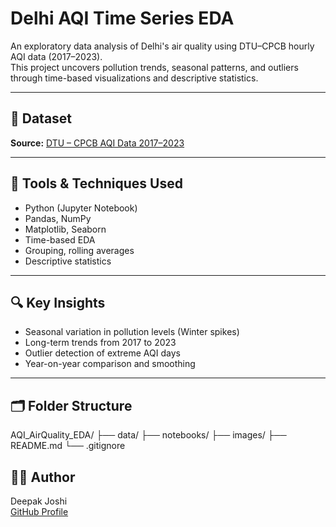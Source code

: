 # Delhi AQI Time Series EDA

An exploratory data analysis of Delhi's air quality using DTU–CPCB hourly AQI data (2017–2023).  
This project uncovers pollution trends, seasonal patterns, and outliers through time-based visualizations and descriptive statistics.

---

## 📂 Dataset
**Source:** [DTU – CPCB AQI Data 2017–2023](https://data.opencity.in/dataset/delhi-hourly-air-quality-reports/resource/dtu-cpcb-aqi-data-2017-2023)

---

## 🧠 Tools & Techniques Used
- Python (Jupyter Notebook)
- Pandas, NumPy
- Matplotlib, Seaborn
- Time-based EDA
- Grouping, rolling averages
- Descriptive statistics

---

## 🔍 Key Insights
- Seasonal variation in pollution levels (Winter spikes)
- Long-term trends from 2017 to 2023
- Outlier detection of extreme AQI days
- Year-on-year comparison and smoothing

---

## 🗂 Folder Structure

AQI_AirQuality_EDA/
├── data/
├── notebooks/
├── images/
├── README.md
└── .gitignore


## 🙋‍♂️ Author
Deepak Joshi  
[GitHub Profile](https://github.com/deepak-joshi07)
